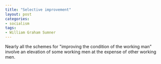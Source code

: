 ```yaml
---
title: "Selective improvement"
layout: post
categories:
- socialism
tags:
- William Graham Sumner
---
```


Nearly all the schemes for "improving the condition of the working man" involve an elevation of some working men at the expense of other working men.
